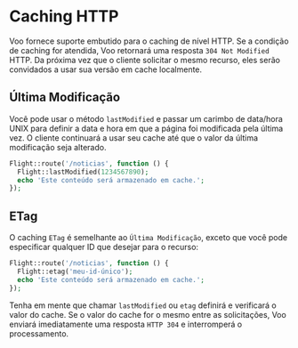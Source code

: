 # Caching HTTP

Voo fornece suporte embutido para o caching de nível HTTP. Se a condição de caching for atendida, Voo retornará uma resposta `304 Not Modified` HTTP. Da próxima vez que o cliente solicitar o mesmo recurso, eles serão convidados a usar sua versão em cache localmente.

## Última Modificação

Você pode usar o método `lastModified` e passar um carimbo de data/hora UNIX para definir a data e hora em que a página foi modificada pela última vez. O cliente continuará a usar seu cache até que o valor da última modificação seja alterado.

```php
Flight::route('/noticias', function () {
  Flight::lastModified(1234567890);
  echo 'Este conteúdo será armazenado em cache.';
});
```

## ETag

O caching `ETag` é semelhante ao `Última Modificação`, exceto que você pode especificar qualquer ID que desejar para o recurso:

```php
Flight::route('/noticias', function () {
  Flight::etag('meu-id-único');
  echo 'Este conteúdo será armazenado em cache.';
});
```

Tenha em mente que chamar `lastModified` ou `etag` definirá e verificará o valor do cache. Se o valor do cache for o mesmo entre as solicitações, Voo enviará imediatamente uma resposta `HTTP 304` e interromperá o processamento.